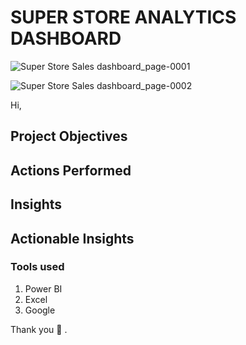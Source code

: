 # SUPER STORE ANALYTICS DASHBOARD
![Super Store Sales dashboard_page-0001](https://github.com/GauravvThakurr/Power_BI_Projects/assets/141028751/642fa950-d56d-4f98-ada3-34e7bfc0d836)

![Super Store Sales dashboard_page-0002](https://github.com/GauravvThakurr/Power_BI_Projects/assets/141028751/11f695e5-05de-4cc1-bac1-91253f094674)







Hi,


## Project Objectives





## Actions Performed



## Insights


## Actionable Insights


### Tools used
1. Power BI
2. Excel
3. Google

Thank you 🙂 .
